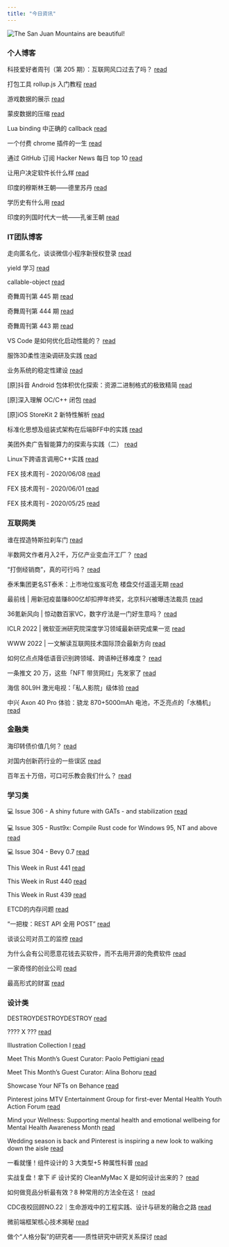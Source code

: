 ```yaml
---
title: "今日资讯"
---
```


![The San Juan Mountains are beautiful!](https://cn.bing.com/th?id=OHR.GoremeNationalPark_EN-US4875441908_UHD.jpg "San Juan Mountains")

### 个人博客

   科技爱好者周刊（第 205 期）：互联网风口过去了吗？ [read](http://www.ruanyifeng.com/blog/2022/05/weekly-issue-205.html)

   打包工具 rollup.js 入门教程 [read](http://www.ruanyifeng.com/blog/2022/05/rollup.html)

   游戏数据的展示 [read](https://blog.codingnow.com/2022/05/gameplay_viewport.html)

   蒙皮数据的压缩 [read](https://blog.codingnow.com/2022/04/vertex_blend_attribute_compression.html)

   Lua binding 中正确的 callback [read](https://blog.codingnow.com/2022/04/lua_binding_callback.html)

   一个付费 chrome 插件的一生 [read](https://blog.t9t.io/star-history-2021-01-21/)

   通过 GitHub 订阅 Hacker News 每日 top 10 [read](https://blog.t9t.io/headllines-2020-09-03/)

   让用户决定软件长什么样 [read](https://blog.t9t.io/let-user-design-2020-06-18/)

   印度的穆斯林王朝——德里苏丹 [read](https://www.kymjs.com/pay/history/2022/05/08/01)

   学历史有什么用 [read](https://www.kymjs.com/history/2022/05/04/01)

   印度的列国时代大一统——孔雀王朝 [read](https://www.kymjs.com/pay/history/2022/05/03/01)

### IT团队博客

   走向匿名化，谈谈微信小程序新授权登录 [read](http://www.alloyteam.com/2021/04/15431/)

   yield 学习 [read](http://www.alloyteam.com/2021/03/15427/)

   callable-object [read](http://www.alloyteam.com/2021/03/callable-object/)

   奇舞周刊第 445 期 [read](https://weekly.75.team/issue445.html)

   奇舞周刊第 444 期 [read](https://weekly.75.team/issue444.html)

   奇舞周刊第 443 期 [read](https://weekly.75.team/issue443.html)

   VS Code 是如何优化启动性能的？ [read](https://fed.taobao.org/blog/taofed/do71ct/wpsf10)

   服饰3D柔性渲染调研及实践 [read](https://fed.taobao.org/blog/taofed/do71ct/fufsgh)

   业务系统的稳定性建设 [read](https://fed.taobao.org/blog/taofed/do71ct/fc3cy0)

   \[原\]抖音 Android 包体积优化探索：资源二进制格式的极致精简 [read](https://blog.csdn.net/ByteDanceTech/article/details/124642609)

   \[原\]深入理解 OC/C++ 闭包 [read](https://blog.csdn.net/ByteDanceTech/article/details/124622224)

   \[原\]iOS StoreKit 2 新特性解析 [read](https://blog.csdn.net/ByteDanceTech/article/details/124580758)

   标准化思想及组装式架构在后端BFF中的实践 [read](https://tech.meituan.com/2022/04/28/composable-architecture-in-bff.html)

   美团外卖广告智能算力的探索与实践（二） [read](https://tech.meituan.com/2022/04/28/evolutionary-strategies-based-multi-action-computation-allocation.html)

   Linux下跨语言调用C++实践 [read](https://tech.meituan.com/2022/04/21/cross-language-call.html)

   FEX 技术周刊 - 2020/06/08 [read](http://fex.baidu.com/blog/2020/06/fex-weekly-08//)

   FEX 技术周刊 - 2020/06/01 [read](http://fex.baidu.com/blog/2020/06/fex-weekly-01//)

   FEX 技术周刊 - 2020/05/25 [read](http://fex.baidu.com/blog/2020/05/fex-weekly-25//)

### 互联网类

   谁在捏造特斯拉刹车门 [read](http://www.huxiu.com/article/550379.html?f=wangzhan)

   半数网文作者月入2千，万亿产业变血汗工厂？ [read](http://www.huxiu.com/article/550191.html?f=wangzhan)

   “打倒经销商”，真的可行吗？ [read](http://www.huxiu.com/article/548734.html?f=wangzhan)

   泰禾集团更名ST泰禾：上市地位岌岌可危 楼盘交付遥遥无期 [read](https://36kr.com/p/1733761198406662)

   最前线 \| 用新冠疫苗赚800亿却扣押年终奖，北京科兴被曝违法裁员 [read](https://36kr.com/p/1733490943212551)

   36氪新风向 \| 惊动数百家VC，数字疗法是一门好生意吗？ [read](https://36kr.com/p/1708087857944325)

   ICLR 2022 \| 微软亚洲研究院深度学习领域最新研究成果一览 [read](https://www.msra.cn/zh-cn/news/features/iclr-2022)

   WWW 2022 \| 一文解读互联网技术国际顶会最新方向 [read](https://www.msra.cn/zh-cn/news/features/www-2022)

   如何亿点点降低语音识别跨领域、跨语种迁移难度？ [read](https://www.msra.cn/zh-cn/news/features/cmatch-adapter)

   一条推文 20 万，这些「NFT 带货网红」先发家了 [read](http://www.geekpark.net/news/301970)

   海信 80L9H 激光电视：「私人影院」级体验 [read](http://www.geekpark.net/news/301881)

   中兴 Axon 40 Pro 体验：骁龙 870+5000mAh 电池，不乏亮点的「水桶机」 [read](http://www.geekpark.net/news/301929)

### 金融类

   海印转债价值几何？ [read](http://xueqiu.com/6146592061/219429075)

   对国内创新药行业的一些误区 [read](http://xueqiu.com/9518372158/219420495)

   百年五十万倍，可口可乐教会我们什么？ [read](http://xueqiu.com/2245748859/219415052)

### 学习类

   💻 Issue 306 - A shiny future with GATs - and stabilization [read](https://rust.libhunt.com/newsletter/306)

   💻 Issue 305 - Rust9x: Compile Rust code for Windows 95, NT and above [read](https://rust.libhunt.com/newsletter/305)

   💻 Issue 304 - Bevy 0.7 [read](https://rust.libhunt.com/newsletter/304)

   This Week in Rust 441 [read](https://this-week-in-rust.org/blog/2022/05/04/this-week-in-rust-441/)

   This Week in Rust 440 [read](https://this-week-in-rust.org/blog/2022/04/27/this-week-in-rust-440/)

   This Week in Rust 439 [read](https://this-week-in-rust.org/blog/2022/04/20/this-week-in-rust-439/)

   ETCD的内存问题 [read](https://coolshell.cn/articles/22242.html)

   “一把梭：REST API 全用 POST” [read](https://coolshell.cn/articles/22173.html)

   谈谈公司对员工的监控 [read](https://coolshell.cn/articles/22157.html)

   为什么会有公司愿意花钱去买软件，而不去用开源的免费软件 [read](https://wanqu.co/p/7581?s=rss)

   一家奇怪的创业公司 [read](https://wanqu.co/p/7580?s=rss)

   最高形式的财富 [read](https://wanqu.co/p/7579?s=rss)

### 设计类

   DESTROYDESTROYDESTROY [read](https://www.behance.net/gallery/143345751/DESTROYDESTROYDESTROY)

   ???? X ??? [read](https://www.behance.net/gallery/142942573/-X-)

   Illustration Collection I [read](https://www.behance.net/gallery/143199999/Illustration-Collection-I)

   Meet This Month’s Guest Curator: Paolo Pettigiani [read](https://medium.com/behance-blog/meet-this-months-guest-curator-paolo-pettigiani-2e6eb34415c4?source=rss-f5272b7f3182------2)

   Meet This Month’s Guest Curator: Alina Bohoru [read](https://medium.com/behance-blog/meet-this-months-guest-curator-alina-bohoru-a78369a64aa7?source=rss-f5272b7f3182------2)

   Showcase Your NFTs on Behance [read](https://medium.com/behance-blog/showcase-your-nfts-on-behance-2c48386a2336?source=rss-f5272b7f3182------2)

   Pinterest joins MTV Entertainment Group for first-ever Mental Health Youth Action Forum [read](https://newsroom.pinterest.com/en/post/pinterest-joins-mtv-entertainment-group-for-first-ever-mental-health-youth-action-forum)

   Mind your Wellness: Supporting mental health and emotional wellbeing for Mental Health Awareness Month [read](https://newsroom.pinterest.com/en/post/mind-your-wellness-supporting-mental-health-and-emotional-wellbeing-for-mental-health)

   Wedding season is back and Pinterest is inspiring a new look to walking down the aisle [read](https://newsroom.pinterest.com/en/post/wedding-season-is-back-and-pinterest-is-inspiring-a-new-look-to-walking-down-the-aisle)

   一看就懂！组件设计的 3 大类型+5 种属性科普 [read](https://www.uisdc.com/component-design-details)

   实战复盘！拿下 iF 设计奖的 CleanMyMac X 是如何设计出来的？ [read](https://www.uisdc.com/cleanmymac-x-design)

   如何做竞品分析最有效？8 种常用的方法全在这！ [read](https://www.uisdc.com/competitive-analysis-guide)

   CDC夜校回顾NO.22｜生命游戏中的工程实践、设计与研发的融合之路 [read](https://cdc.tencent.com/2022/04/13/cdc%e5%a4%9c%e6%a0%a1%e5%9b%9e%e9%a1%beno-22%ef%bd%9c%e7%94%9f%e5%91%bd%e6%b8%b8%e6%88%8f%e4%b8%ad%e7%9a%84%e5%b7%a5%e7%a8%8b%e5%ae%9e%e8%b7%b5%e3%80%81%e8%ae%be%e8%ae%a1%e4%b8%8e%e7%a0%94%e5%8f%91/)

   微前端框架核心技术揭秘 [read](https://cdc.tencent.com/2022/02/22/micro-frontend-framework/)

   做个“人格分裂”的研究者——质性研究中研究关系探讨 [read](https://cdc.tencent.com/2022/02/16/%e5%81%9a%e4%b8%aa%e4%ba%ba%e6%a0%bc%e5%88%86%e8%a3%82%e7%9a%84%e7%a0%94%e7%a9%b6%e8%80%85-%e8%b4%a8%e6%80%a7%e7%a0%94%e7%a9%b6%e4%b8%ad%e7%a0%94%e7%a9%b6%e5%85%b3/)

